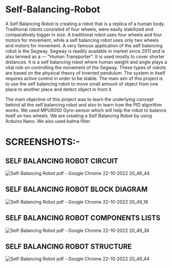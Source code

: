 # Self-Balancing-Robot

A Self Balancing Robot is creating a robot that is a replica of a human body. Traditional robots consisted of
four wheels, were easily stabilized and comparatively bigger in size. A traditional robot uses four wheels
and four motors for movement, while a self balancing robot uses only two wheels and motors for movement.
A very famous application of the self balancing robot is the Segway. Segway is readily available in market
since 2011 and is also termed as a ― "Human Transporter". It is used mostly to cover shorter distances. It is a
self balancing robot where human weight and angle plays a vital role on controlling the movement of the
Segway. These types of robots are based on the physical theory of inverted pendulum. The system in itself
requires active control in order to be stable. The main aim of this project is to use the self balancing robot to
move small amount of object from one place to another place and detect object in front it.

The main objective of this project was to learn the underlying concept behind all the self balancing
 robot and also to learn how the PID algorithm works. We used MPU6050 Gyro-sensor which will
 help the robot to balance itself on two wheels. We are creating a Self Balancing Robot by using Arduino Nano. We also used kalma filter


# SCREENSHOTS:-

## SELF BALANCING ROBOT CIRCUIT

![Self-Balancing Robot pdf - Google Chrome 22-10-2022 20_48_44](https://user-images.githubusercontent.com/116372430/197347350-6f6f40c8-c413-4dc9-8254-3cb37dee7f99.png)

## SELF BALANCING ROBOT BLOCK DIAGRAM

![Self-Balancing Robot pdf - Google Chrome 22-10-2022 20_49_18](https://user-images.githubusercontent.com/116372430/197347367-4a9e1253-ae5d-48ad-8a09-c010e288bd90.png)

## SELF BALANCING ROBOT COMPONENTS LISTS

![Self-Balancing Robot pdf - Google Chrome 22-10-2022 20_49_36](https://user-images.githubusercontent.com/116372430/197347385-b0e7eda9-fcde-4a3f-b02e-6cbe3795332f.png)

## SELF BALANCING ROBOT STRUCTURE

![Self-Balancing Robot pdf - Google Chrome 22-10-2022 20_49_44](https://user-images.githubusercontent.com/116372430/197347407-00cbceea-73bb-4d87-bcf1-444c160161e4.png)
